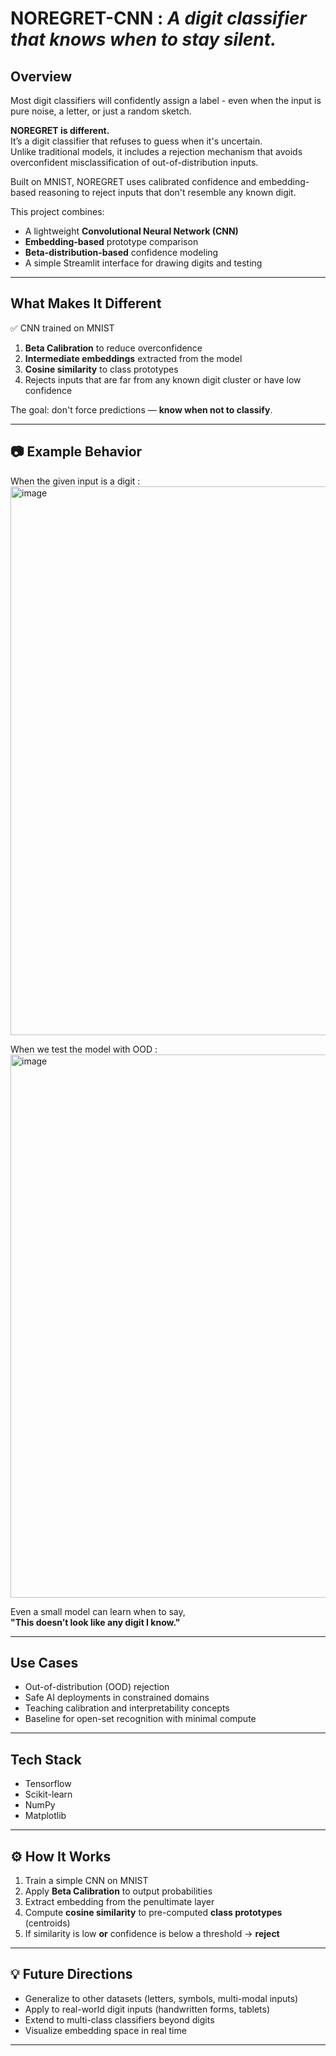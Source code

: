 # NOREGRET-CNN : *A digit classifier that knows when to stay silent.*




## Overview
Most digit classifiers will confidently assign a label - even when the input is pure noise, a letter, or just a random sketch.

**NOREGRET is different.**  
It’s a digit classifier that refuses to guess when it's uncertain.  
Unlike traditional models, it includes a rejection mechanism that avoids overconfident misclassification of out-of-distribution inputs.

Built on MNIST, NOREGRET uses calibrated confidence and embedding-based reasoning to reject inputs that don't resemble any known digit.

This project combines:
- A lightweight **Convolutional Neural Network (CNN)**  
- **Embedding-based** prototype comparison  
- **Beta-distribution-based** confidence modeling  
- A simple Streamlit interface for drawing digits and testing

---
##  What Makes It Different

✅ CNN trained on MNIST  
1. **Beta Calibration** to reduce overconfidence  
2. **Intermediate embeddings** extracted from the model  
3. **Cosine similarity** to class prototypes  
4. Rejects inputs that are far from any known digit cluster or have low confidence

The goal: don't force predictions — **know when not to classify**.

---

## 📷 Example Behavior

When the given input is a digit : 
<img width="1474" height="878" alt="image" src="https://github.com/user-attachments/assets/f8fde0c0-b106-4621-9216-f0c413df7aa6" />

When we test the model with OOD : 
<img width="1498" height="869" alt="image" src="https://github.com/user-attachments/assets/08dd6330-568b-4b2f-8f83-44d5a47d548a" />


Even a small model can learn when to say,  
**"This doesn’t look like any digit I know."**

---

## Use Cases

- Out-of-distribution (OOD) rejection  
- Safe AI deployments in constrained domains  
- Teaching calibration and interpretability concepts  
- Baseline for open-set recognition with minimal compute

---

## Tech Stack

- Tensorflow  
- Scikit-learn  
- NumPy  
- Matplotlib

---

## ⚙️ How It Works

1. Train a simple CNN on MNIST  
2. Apply **Beta Calibration** to output probabilities  
3. Extract embedding from the penultimate layer  
4. Compute **cosine similarity** to pre-computed **class prototypes** (centroids)  
5. If similarity is low **or** confidence is below a threshold → **reject**

---

## 💡 Future Directions

- Generalize to other datasets (letters, symbols, multi-modal inputs)  
- Apply to real-world digit inputs (handwritten forms, tablets)  
- Extend to multi-class classifiers beyond digits  
- Visualize embedding space in real time

---

